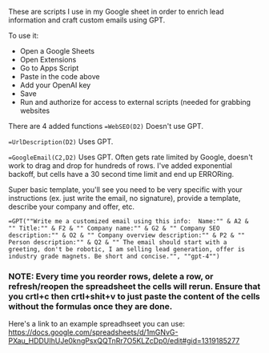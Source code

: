 These are scripts I use in my Google sheet in order to enrich lead information and craft custom emails using GPT.

To use it:
- Open a Google Sheets
- Open Extensions
- Go to Apps Script
- Paste in the code above
- Add your OpenAI key
- Save
- Run and authorize for access to external scripts (needed for grabbing websites

There are 4 added functions
`=WebSEO(D2)`
Doesn't use GPT.

`=UrlDescription(D2)`
Uses GPT.

`=GoogleEmail(C2,D2)`
Uses GPT. Often gets rate limited by Google, doesn't work to drag and drop for hundreds of rows. I've added exponential backoff, but cells have a 30 second time limit and end up ERRORing. 

Super basic template, you'll see you need to be very specific with your instructions (ex. just write the email, no signature), provide a template, describe your company and offer, etc.

`=GPT(""Write me a customized email using this info: 
Name:"" & A2 & 
""
Title:"" & F2 &
""
Company name:"" & G2 &
""
Company SEO description:"" & O2 &
""
Company overview description:"" & P2 &
""
Person description:"" & Q2 &
""
The email should start with a greeting, don't be robotic, I am selling lead generation, offer is industry grade magnets. Be short and concise."", ""gpt-4"")`

### NOTE: Every time you reorder rows, delete a row, or refresh/reopen the spreadsheet the cells will rerun. Ensure that you crtl+c then crtl+shit+v to just paste the content of the cells without the formulas once they are done.

Here's a link to an example spreadhseet you can use: https://docs.google.com/spreadsheets/d/1mGNvG-PXau_HDDUIhUJe0kngPsxQQTnRr7O5KLZcDp0/edit#gid=1319185277
